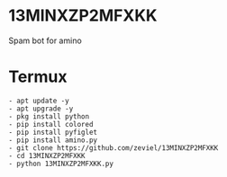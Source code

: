 # 13MINXZP2MFXKK
Spam bot for amino

# Termux
```shell
- apt update -y
- apt upgrade -y
- pkg install python
- pip install colored
- pip install pyfiglet
- pip install amino.py
- git clone https://github.com/zeviel/13MINXZP2MFXKK
- cd 13MINXZP2MFXKK
- python 13MINXZP2MFXKK.py
```
